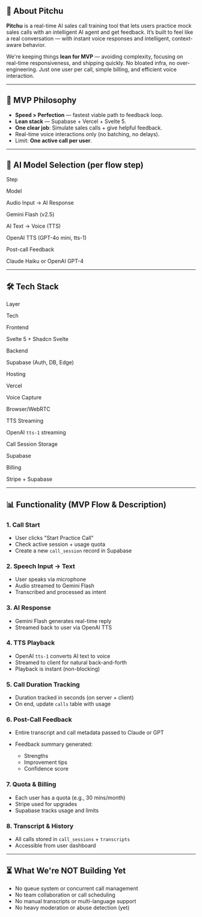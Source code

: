 ## 📘 **About Pitchu**

**Pitchu** is a real-time AI sales call training tool that lets users practice mock sales calls with an intelligent AI agent and get feedback. It’s built to feel like a real conversation — with instant voice responses and intelligent, context-aware behavior.

We're keeping things **lean for MVP** — avoiding complexity, focusing on real-time responsiveness, and shipping quickly. No bloated infra, no over-engineering. Just one user per call, simple billing, and efficient voice interaction.

---

## 🚀 **MVP Philosophy**

- **Speed > Perfection** — fastest viable path to feedback loop.
- **Lean stack** — Supabase + Vercel + Svelte 5.
- **One clear job**: Simulate sales calls + give helpful feedback.
- Real-time voice interactions only (no batching, no delays).
- Limit: **One active call per user**.

---

## 🧠 **AI Model Selection (per flow step)**

Step

Model

Audio Input → AI Response

Gemini Flash (v2.5)

AI Text → Voice (TTS)

OpenAI TTS (GPT-4o mini, tts-1)

Post-call Feedback

Claude Haiku or OpenAI GPT-4

---

## 🛠️ **Tech Stack**

Layer

Tech

Frontend

Svelte 5 + Shadcn Svelte

Backend

Supabase (Auth, DB, Edge)

Hosting

Vercel

Voice Capture

Browser/WebRTC

TTS Streaming

OpenAI `tts-1` streaming

Call Session Storage

Supabase

Billing

Stripe + Supabase

---

## 📊 **Functionality (MVP Flow & Description)**

### 1. **Call Start**

- User clicks "Start Practice Call"
- Check active session + usage quota
- Create a new `call_session` record in Supabase

### 2. **Speech Input → Text**

- User speaks via microphone
- Audio streamed to Gemini Flash
- Transcribed and processed as intent

### 3. **AI Response**

- Gemini Flash generates real-time reply
- Streamed back to user via OpenAI TTS

### 4. **TTS Playback**

- OpenAI `tts-1` converts AI text to voice
- Streamed to client for natural back-and-forth
- Playback is instant (non-blocking)

### 5. **Call Duration Tracking**

- Duration tracked in seconds (on server + client)
- On end, update `calls` table with usage

### 6. **Post-Call Feedback**

- Entire transcript and call metadata passed to Claude or GPT
- Feedback summary generated:

  - Strengths
  - Improvement tips
  - Confidence score

### 7. **Quota & Billing**

- Each user has a quota (e.g., 30 mins/month)
- Stripe used for upgrades
- Supabase tracks usage and limits

### 8. **Transcript & History**

- All calls stored in `call_sessions` + `transcripts`
- Accessible from user dashboard

---

## ⏳ **What We're NOT Building Yet**

- No queue system or concurrent call management
- No team collaboration or call scheduling
- No manual transcripts or multi-language support
- No heavy moderation or abuse detection (yet)
